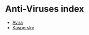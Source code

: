 # Anti-Viruses index
- [Avira](https://vichingo455.github.io/ProgramDatabase/Anti-Virus/Avira.zip)
- [Kaspersky](https://vichingo455.github.io/ProgramDatabase/Anti-Virus/Kaspersky.zip)
